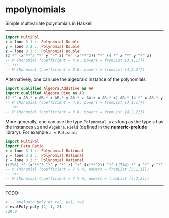 # mpolynomials

Simple multivariate polynomials in Haskell

___

```haskell
import MultiPol
x = lone 3 1 :: Polynomial Double
y = lone 3 2 :: Polynomial Double
z = lone 3 3 :: Polynomial Double
(2 *^ (x^**^3 ^*^ y ^*^ z) ^+^ (x^**^2)) ^*^ (4 *^ x ^*^ y ^*^ z)
-- M (Monomial {coefficient = 4.0, powers = fromList [3,1,1]}) 
-- :+: 
-- M (Monomial {coefficient = 8.0, powers = fromList [4,2,2]})
```

Alternatively, one can use the algebraic instance of the polynomials:

```haskell
import qualified Algebra.Additive as AA
import qualified Algebra.Ring as AR
(2 *^ x AR.* x AR.* x AR.* y AR.* z AA.+ x AR.* x) AR.* (4 *^ x AR.* y AR.* z) 
-- M (Monomial {coefficient = 4.0, powers = fromList [3,1,1]}) 
-- :+: 
-- M (Monomial {coefficient = 8.0, powers = fromList [4,2,2]})
```

More generally, one can use the type `Polynomial a` as long as the type `a` has 
the instances `Eq` and `Algebra.Field` (defined in the **numeric-prelude** 
library). For example `a = Rational`:

```haskell
import MultiPol
import Data.Ratio
x = lone 3 1 :: Polynomial Rational
y = lone 3 2 :: Polynomial Rational
z = lone 3 3 :: Polynomial Rational
((2%3) *^ (x^**^3 ^*^ y ^*^ z) ^+^ (x^**^2)) ^*^ ((7%4) *^ x ^*^ y ^*^ z)
-- M (Monomial {coefficient = 7 % 4, powers = fromList [3,1,1]}) 
-- :+: 
-- M (Monomial {coefficient = 7 % 6, powers = fromList [4,2,2]})
```

___

TODO:

```haskell
> -- evaluate poly at x=2, y=1, z=2
> evalPoly poly [2, 1, 2]
720.0
```
